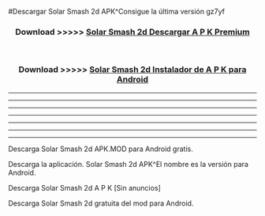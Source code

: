 #Descargar Solar Smash 2d  APK^Consigue la última versión gz7yf



<div align="center">
<h3>Download >>>>> <a href="https://es-sites.web.app/?es= Solar Smash 2d ">Solar Smash 2d  Descargar A P K Premium</a></h3><br>

<h3>Download >>>>> <a href="https://es-sites.web.app/?es= Solar Smash 2d ">Solar Smash 2d  Instalador de A P K para Android</a></h3>
</div>


----------------------------------------------------------

----------------------------------------------------------

----------------------------------------------------------

----------------------------------------------------------

----------------------------------------------------------

----------------------------------------------------------

----------------------------------------------------------

Descarga Solar Smash 2d  APK.MOD para Android gratis.

Descarga la aplicación. Solar Smash 2d  APK^El nombre es la versión para Android.

Descarga Solar Smash 2d  A P K [Sin anuncios]

Descarga Solar Smash 2d  gratuita del mod para Android.


